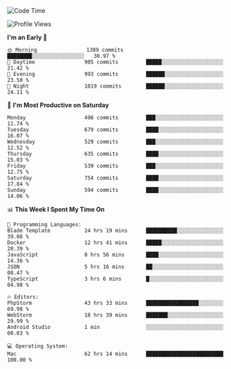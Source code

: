 <!--START_SECTION:waka-->
![Code Time](http://img.shields.io/badge/Code%20Time-3%2C074%20hrs%204%20mins-blue)

![Profile Views](http://img.shields.io/badge/Profile%20Views-0-blue)

**I'm an Early 🐤** 

```text
🌞 Morning                1309 commits        ████████░░░░░░░░░░░░░░░░░   30.97 % 
🌆 Daytime                905 commits         █████░░░░░░░░░░░░░░░░░░░░   21.42 % 
🌃 Evening                993 commits         ██████░░░░░░░░░░░░░░░░░░░   23.50 % 
🌙 Night                  1019 commits        ██████░░░░░░░░░░░░░░░░░░░   24.11 % 
```
📅 **I'm Most Productive on Saturday** 

```text
Monday                   496 commits         ███░░░░░░░░░░░░░░░░░░░░░░   11.74 % 
Tuesday                  679 commits         ████░░░░░░░░░░░░░░░░░░░░░   16.07 % 
Wednesday                529 commits         ███░░░░░░░░░░░░░░░░░░░░░░   12.52 % 
Thursday                 635 commits         ████░░░░░░░░░░░░░░░░░░░░░   15.03 % 
Friday                   539 commits         ███░░░░░░░░░░░░░░░░░░░░░░   12.75 % 
Saturday                 754 commits         ████░░░░░░░░░░░░░░░░░░░░░   17.84 % 
Sunday                   594 commits         ████░░░░░░░░░░░░░░░░░░░░░   14.06 % 
```


📊 **This Week I Spent My Time On** 

```text
💬 Programming Languages: 
Blade Template           24 hrs 19 mins      ██████████░░░░░░░░░░░░░░░   39.08 % 
Docker                   12 hrs 41 mins      █████░░░░░░░░░░░░░░░░░░░░   20.39 % 
JavaScript               8 hrs 56 mins       ████░░░░░░░░░░░░░░░░░░░░░   14.36 % 
JSON                     5 hrs 16 mins       ██░░░░░░░░░░░░░░░░░░░░░░░   08.47 % 
TypeScript               3 hrs 6 mins        █░░░░░░░░░░░░░░░░░░░░░░░░   04.98 % 

🔥 Editors: 
PhpStorm                 43 hrs 33 mins      █████████████████░░░░░░░░   69.98 % 
WebStorm                 18 hrs 39 mins      ███████░░░░░░░░░░░░░░░░░░   29.99 % 
Android Studio           1 min               ░░░░░░░░░░░░░░░░░░░░░░░░░   00.03 % 

💻 Operating System: 
Mac                      62 hrs 14 mins      █████████████████████████   100.00 % 
```


<!--END_SECTION:waka-->
